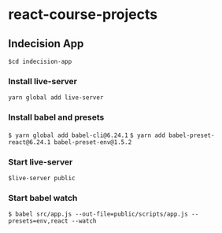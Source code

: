 # react-course-projects

## Indecision App
`$cd indecision-app`
### Install live-server
`yarn global add live-server`
### Install babel and presets
`$ yarn global add babel-cli@6.24.1`
`$ yarn add babel-preset-react@6.24.1 babel-preset-env@1.5.2`
### Start live-server
`$live-server public`
### Start babel watch
`$ babel src/app.js --out-file=public/scripts/app.js --presets=env,react --watch`
